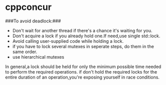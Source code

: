 # cppconcur
###To avoid deadlock:###
- Don't wait for another thread if there's a chance it's waiting for you.
- Don't acquire a lock if you already hold one.If need,use single std::lock.
- Avoid calling user-supplied code while holding a lock.
- if you have to lock several mutexes in seperate steps, do them in the same order.
- use hierarchical mutexes

In general,a lock should be held for only the minimum possible time needed to perform the required operations.
if don't hold the required locks for the entire duration of an operation,you're exposing yourself in race conditions.
